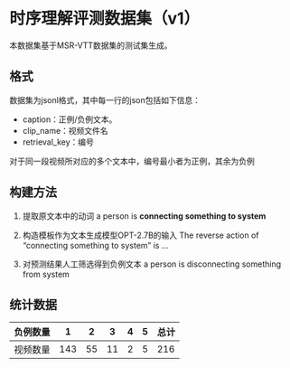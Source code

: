 # 时序理解评测数据集（v1）
本数据集基于MSR-VTT数据集的测试集生成。

## 格式
数据集为jsonl格式，其中每一行的json包括如下信息：
- caption：正例/负例文本。
- clip_name：视频文件名
- retrieval_key：编号

对于同一段视频所对应的多个文本中，编号最小者为正例，其余为负例

## 构建方法
1. 提取原文本中的动词
a person is **connecting something to system**

2. 构造模板作为文本生成模型OPT-2.7B的输入
The reverse action of “connecting something to system” is …

3. 对预测结果人工筛选得到负例文本 
a person is disconnecting something from system


## 统计数据
| 负例数量 |  1  |  2  |  3  |  4  |  5  |  总计  |
|  ----   | ---- | ---- | ---- | ---- | ---- | ---- |
| 视频数量 | 143 |  55  |  11  |  2  |  5  | 216 |